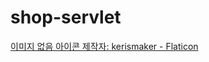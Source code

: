 # shop-servlet

<a href="https://www.flaticon.com/kr/free-icons/-" title="이미지 없음 아이콘">이미지 없음 아이콘 제작자: kerismaker - Flaticon</a>
